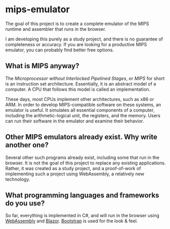 # mips-emulator

The goal of this project is to create a complete emulator of the MIPS runtime and assembler that runs in the browser. 

I am developing this purely as a study project, and there is no guarantee of completeness or accuracy. If you are looking for a productive MIPS emulator, you can probably find better free options.

## What is MIPS anyway?

The *Microprocessor without Interlocked Pipelined Stages*, or *MIPS* for short is an instruction set architecture. Essentially, it is an abstract model of a computer. A CPU that follows this model is called an implementation.

These days, most CPUs implement other architectures, such as x86 or ARM. In order to develop MIPS-compatible software on these systems, an emulator is useful. It simulates all essential components of a computer, including the arithmetic-logical unit, the registers, and the memory. Users can run their software in the emulator and examine their behavior.

## Other MIPS emulators already exist. Why write another one?

Several other such programs already exist, including some that run in the browser. It is not the goal of this project to replace any existing applications. Rather, it was created as a study project, and a proof-of-work of implementing such a project using WebAssembly, a relatively new technology.

## What programming languages and frameworks do you use?

So far, everything is implemented in C#, and will run in the browser using [WebAssembly](https://webassembly.org/) and [Blazor](https://blazor.net). [Bootstrap](https://getbootstrap.com/) is used for the look & feel.
